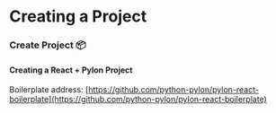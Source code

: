 # Creating a Project

### Create Project 📦

#### Creating a React + Pylon Project

Boilerplate address: [https://github.com/python-pylon/pylon-react-boilerplate](https://github.com/python-pylon/pylon-react-boilerplate)
